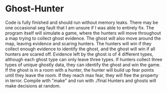 # Ghost-Hunter
Code is fully finished and should run without memory leaks.
There may be one occasional seg fault that I am unsure if I was able to entirely fix.
The program itself will simulate a game, where the hunters will move throughout a map trying to collect ghost evidence.
The ghost will also move around the map, leaving evidence and scaring hunters.
The hunters will win if they collect enough evidence to identify the ghost, and the ghost will win if all hunters are scared off.
Evidence left by the ghost is of 4 different types, although each ghost type can only leave three types. If hunters collect three types of unique ghostly data, they can identify the ghost and win the game.
If the ghost is in a room with a hunter, the hunter will build up fear points until they leave the room. If they reach max fear, they will flee the property in terror.
Compile with "make" and run with ./final
Hunters and ghosts will make decisions at random.
